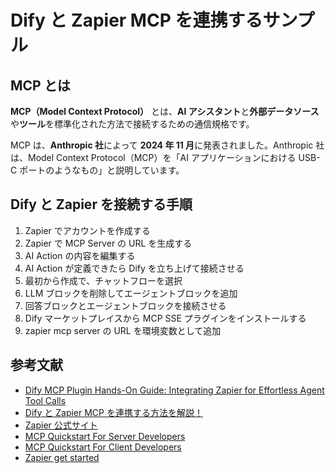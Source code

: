 # Dify と Zapier MCP を連携するサンプル

## MCP とは

**MCP（Model Context Protocol）** とは、**AI アシスタント**と**外部データソース**や**ツール**を標準化された方法で接続するための通信規格です。

MCP は、**​Anthropic 社**によって **2024 年 11 月**に発表されました。​Anthropic 社は、Model Context Protocol（MCP）を「AI アプリケーションにおける USB-C ポートのようなもの」と説明しています。

## Dify と Zapier を接続する手順

1. Zapier でアカウントを作成する
2. Zapier で MCP Server の URL を生成する
3. AI Action の内容を編集する
4. AI Action が定義できたら Dify を立ち上げて接続させる
5. 最初から作成で、チャットフローを選択
6. LLM ブロックを削除してエージェントブロックを追加
7. 回答ブロックとエージェントブロックを接続させる
8. Dify マーケットプレイスから MCP SSE プラグインをインストールする
9. zapier mcp server の URL を環境変数として追加

## 参考文献

- [Dify MCP Plugin Hands-On Guide: Integrating Zapier for Effortless Agent Tool Calls](https://dify.ai/blog/dify-mcp-plugin-hands-on-guide-integrating-zapier-for-effortless-agent-tool-calls)
- [Dify と Zapier MCP を連携する方法を解説！](https://note.com/kazu_t/n/na0065addc7fb)
- [Zapier 公式サイト](https://zapier.com/)
- [MCP Quickstart For Server Developers](https://modelcontextprotocol.io/quickstart/server#why-claude-for-desktop-and-not-claude-ai)
- [MCP Quickstart For Client Developers](https://modelcontextprotocol.io/quickstart/client)
- [Zapier get started](https://actions.zapier.com/)
